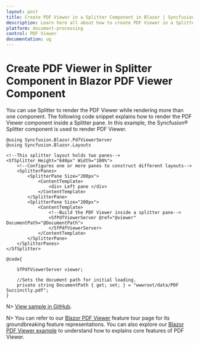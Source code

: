 ```yaml
---
layout: post
title: Create PDF Viewer in a Splitter Component in Blazor | Syncfusion
description: Learn here all about how to create PDF Viewer in a Splitter Component in Syncfusion Blazor PDF Viewer component.
platform: document-processing
control: PDF Viewer
documentation: ug
---
```


# Create PDF Viewer in Splitter Component in Blazor PDF Viewer Component

You can use Splitter to render the PDF Viewer while rendering more than one component. The following code snippet explains how to render the PDF Viewer component inside a Splitter pane. In this example, the Syncfusion&reg; Splitter component is used to render PDF Viewer.

```cshtml
@using Syncfusion.Blazor.PdfViewerServer
@using Syncfusion.Blazor.Layouts

<!--This splitter layout holds two panes-->
<SfSplitter Height="640px" Width="100%">    
    <!--Configures one or more panes to construct different layouts-->
    <SplitterPanes>
        <SplitterPane Size="200px">
            <ContentTemplate>
                <div> Left pane </div>
            </ContentTemplate>
        </SplitterPane>
        <SplitterPane Size="200px">
            <ContentTemplate>
                <!--Build the PDF Viewer inside a splitter pane-->
                <SfPdfViewerServer @ref="@viewer" DocumentPath="@DocumentPath">
                </SfPdfViewerServer>
            </ContentTemplate>
        </SplitterPane>
    </SplitterPanes>
</SfSplitter>

@code{

    SfPdfViewerServer viewer;
    
    //Sets the document path for initial loading.
    private string DocumentPath { get; set; } = "wwwroot/data/PDF Succinctly.pdf";
}
```

N> [View sample in GitHub](https://github.com/SyncfusionExamples/blazor-pdf-viewer-classic-examples/tree/master/Common/Render%20the%20PDF%20Viewer%20on%20Splitter).

N> You can refer to our [Blazor PDF Viewer](https://www.syncfusion.com/pdf-viewer-sdk/blazor-pdf-viewer) feature tour page for its groundbreaking feature representations. You can also explore our [Blazor PDF Viewer example](https://blazor.syncfusion.com/demos/pdf-viewer/default-functionalities?theme=bootstrap4) to understand how to explains core features of PDF Viewer.